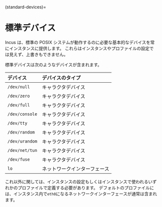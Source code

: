 (standard-devices)=
# 標準デバイス

Incus は、標準の POSIX システムが動作するのに必要な基本的なデバイスを常にインスタンスに提供します。
これらはインスタンスやプロファイルの設定では見えず、上書きもできません。

標準デバイスは次のようなデバイスが含まれます。

| デバイス         | デバイスのタイプ             |
| :--------------- | :------------------          |
| `/dev/null`      | キャラクタデバイス           |
| `/dev/zero`      | キャラクタデバイス           |
| `/dev/full`      | キャラクタデバイス           |
| `/dev/console`   | キャラクタデバイス           |
| `/dev/tty`       | キャラクタデバイス           |
| `/dev/random`    | キャラクタデバイス           |
| `/dev/urandom`   | キャラクタデバイス           |
| `/dev/net/tun`   | キャラクタデバイス           |
| `/dev/fuse`      | キャラクタデバイス           |
| `lo`             | ネットワークインターフェース |

これ以外に関しては、インスタンスの設定もしくはインスタンスで使われるいずれかのプロファイルで定義する必要があります。
デフォルトのプロファイルには、インスタンス内で`eth0`になるネットワークインターフェースが通常は含まれます。
